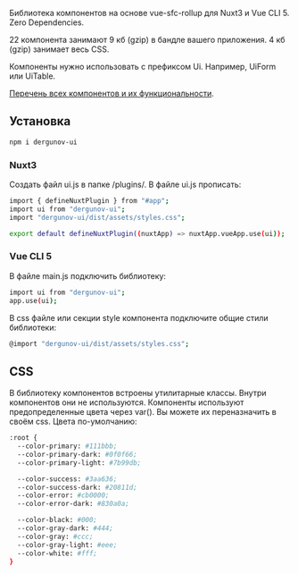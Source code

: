 Библиотека компонентов на основе vue-sfc-rollup для Nuxt3 и Vue CLI 5. Zero Dependencies.

22 компонента занимают 9 кб (gzip) в бандле вашего приложения. 4 кб (gzip) занимает весь CSS.

Компоненты нужно использовать с префиксом Ui. Например, UiForm или UiTable.

[Перечень всех компонентов и их функциональности](https://ui.dergunov.com).

## Установка

```sh
npm i dergunov-ui
```

### Nuxt3

Создать файл ui.js в папке /plugins/. В файле ui.js прописать:

```sh
import { defineNuxtPlugin } from "#app";
import ui from "dergunov-ui";
import "dergunov-ui/dist/assets/styles.css";

export default defineNuxtPlugin((nuxtApp) => nuxtApp.vueApp.use(ui));
```

### Vue CLI 5

В файле main.js подключить библиотеку:

```sh
import ui from "dergunov-ui";
app.use(ui);
```

В css файле или секции style компонента подключите общие стили библиотеки:

```sh
@import "dergunov-ui/dist/assets/styles.css";
```

## CSS

В библиотеку компонентов встроены утилитарные классы. Внутри компонентов они не используются.
Компоненты используют предопределенные цвета через var(). Вы можете их переназначить в своём css.
Цвета по-умолчанию:

```sh
:root {
  --color-primary: #111bbb;
  --color-primary-dark: #0f0f66;
  --color-primary-light: #7b99db;

  --color-success: #3aa636;
  --color-success-dark: #20811d;
  --color-error: #cb0000;
  --color-error-dark: #830a0a;

  --color-black: #000;
  --color-gray-dark: #444;
  --color-gray: #ccc;
  --color-gray-light: #eee;
  --color-white: #fff;
}
```

